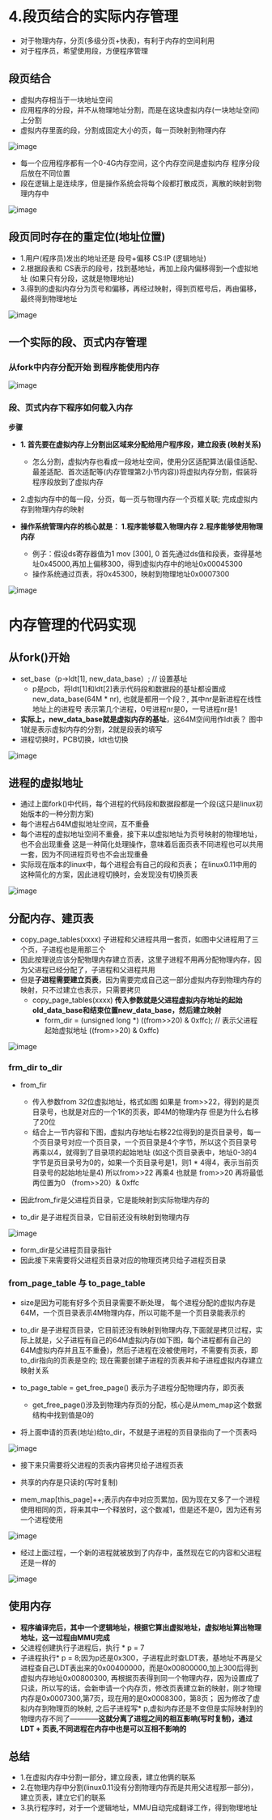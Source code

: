 

# 4.段页结合的实际内存管理

* 对于物理内存，分页(多级分页+快表)，有利于内存的空间利用
* 对于程序员，希望使用段，方便程序管理  

## 段页结合  

* 虚拟内存相当于一块地址空间  
* 应用程序的分段，并不从物理地址分割，而是在这块虚拟内存(一块地址空间)上分割  
* 虚拟内存里面的段，分割成固定大小的页，每一页映射到物理内存

![image](https://user-images.githubusercontent.com/58176267/161668186-49a4f06d-ad8f-4313-a15a-9a376270ce0c.png)

* 每一个应用程序都有一个0-4G内存空间，这个内存空间是虚拟内存  程序分段后放在不同位置  
* 段在逻辑上是连续序，但是操作系统会将每个段都打散成页，离散的映射到物理内存中

![image](https://user-images.githubusercontent.com/58176267/161668764-7b548a09-383d-4537-b38d-ef000b4bbcff.png)

## 段页同时存在的重定位(地址位置)  

* 1.用户(程序员)发出的地址还是  段号+偏移  CS:IP  (逻辑地址)  
* 2.根据段表和 CS表示的段号，找到基地址，再加上段内偏移得到一个虚拟地址 (如果只有分段，这就是物理地址) 
* 3.得到的虚拟内存分为页号和偏移，再经过映射，得到页框号后，再由偏移，最终得到物理地址  

![image](https://user-images.githubusercontent.com/58176267/161670330-7f13e512-2193-4900-a8d9-779ae697e58a.png)



## 一个实际的段、页式内存管理  

### 从fork中内存分配开始  到程序能使用内存  

![image](https://user-images.githubusercontent.com/58176267/161671173-dfc77611-c57d-4c23-80f5-c49352782d3a.png)

### 段、页式内存下程序如何载入内存  

**步骤**
* **1. 首先要在虚拟内存上分割出区域来分配给用户程序段，建立段表 (映射关系)**  
    * 怎么分割，虚拟内存也看成一段地址空间，使用分区适配算法(最佳适配、最差适配、首次适配等(内存管理第2小节内容))将虚拟内存分割，假装将程序段放到了虚拟内存
* 2.虚拟内存中的每一段，分页，每一页与物理内存一个页框关联; 完成虚拟内存到物理内存的映射

* **操作系统管理内存的核心就是： 1.程序能够载入物理内存  2.程序能够使用物理内存**

    * 例子：假设ds寄存器值为1 mov [300], 0  首先通过ds值和段表，查得基地址0x45000,再加上偏移300，得到虚拟内存中的地址0x00045300
    * 操作系统通过页表，将0x45300，映射到物理地址0x0007300
   
![image](https://user-images.githubusercontent.com/58176267/161679251-cdf09a8a-07a0-4c91-991b-05ad63ac0d61.png)

# 内存管理的代码实现  

## 从fork()开始  

* set_base（p->ldt[1], new_data_base）; // 设置基址 
    * p是pcb，将ldt[1]和ldt[2]表示代码段和数据段的基址都设置成new_data_base(64M * nr), 也就是都用一个段？, 其中nr是新进程在线性地址上的进程号  表示第几个进程，0号进程nr是0，一号进程nr是1
* **实际上，new_data_base就是虚拟内存的基址**，这64M空间用作ldt表？  图中1就是表示虚拟内存的分割，2就是段表的填写
* 进程切换时，PCB切换，ldt也切换  

![image](https://user-images.githubusercontent.com/58176267/161682440-30f4ba7b-1c33-4c84-a761-e0ef3a73d1e7.png)

## 进程的虚拟地址  

* 通过上面fork()中代码，每个进程的代码段和数据段都是一个段(这只是linux初始版本的一种分割方案)  
* 每个进程占64M虚拟地址空间，互不重叠  
* 每个进程的虚拟地址空间不重叠，接下来以虚拟地址为页号映射的物理地址，也不会出现重叠    这是一种简化处理操作，意味着后面页表不同进程也可以共用一套，因为不同进程页号也不会出现重叠
* 实际现在版本的linux中，每个进程会有自己的段和页表； 在linux0.11中用的这种简化的方案，因此进程切换时，会发现没有切换页表  
  
  
![image](https://user-images.githubusercontent.com/58176267/161682867-b1ffd8b0-abcc-45da-9cf1-6726fc191368.png)

##  分配内存、建页表  

* copy_page_tables(xxxx)  子进程和父进程共用一套页，如图中父进程用了三个页，子进程也是用那三个  
* 因此按理说应该分配物理内存建立页表，这里子进程不用再分配物理内存，因为父进程已经分配了，子进程和父进程共用  
* 但是**子进程需要建立页表**，因为需要完成自己这一部分虚拟内存到物理内存的映射，只不过建立也表示，只需要拷贝
    * copy_page_tables(xxxx) **传入参数就是父进程虚拟内存地址的起始old_data_base和结束位置new_data_base，然后建立映射**
        * form_dir = (unsigned long *) ((from>>20) & 0xffc);     // 表示父进程起始虚拟地址  ((from>>20) & 0xffc)

![image](https://user-images.githubusercontent.com/58176267/161690781-dba5df7a-103c-4cff-9e93-12281fd8dec0.png)


### frm_dir  to_dir  

* from_fir
   * 传入参数from  32位虚拟地址，格式如图    如果是 from>>22，得到的是页目录号，也就是对应的一个1K的页表，即4M的物理内存  但是为什么右移了20位  
   * 结合上一节内容和下图，虚拟内存地址右移22位得到的是页目录号，每一个页目录号对应一个页目录，一个页目录是4个字节，所以这个页目录号再乘以4，就得到了目录项的起始地址  (如这个页目录表中，地址0-3的4字节是页目录号为0的，如果一个页目录号是1，则1 * 4得4，表示当前页目录号的起始地址是4)  所以from>>22 再乘4 也就是 from>>20 再将最低两位置为0 （from>>20）& 0xffc

* 因此from_fir是父进程页目录，它是能映射到实际物理内存的
* to_dir 是子进程页目录，它目前还没有映射到物理内存

![image](https://user-images.githubusercontent.com/58176267/161686464-9d6344f5-d621-406a-9a96-dcaf2a714e9b.png)

* form_dir是父进程页目录指针    
* 因此接下来需要将父进程页目录对应的物理页拷贝给子进程页目录  


### from_page_table 与 to_page_table  

* size是因为可能有好多个页目录需要不断处理， 每个进程分配的虚拟内存是64M，一个页目录表示4M物理内存，所以可能不是一个页目录能表示的
* to_dir 是子进程页目录，它目前还没有映射到物理内存,下面就是拷贝过程，实际上就是，父子进程有自己的64M虚拟内存(如下图，每个进程都有自己的64M虚拟内存并且互不重叠)，然后子进程在没被使用时，不需要有页表，即to_dir指向的页表是空的; 现在需要创建子进程的页表并和子进程虚拟内存建立映射关系  

* to_page_table = get_free_page() 表示为子进程分配物理内存，即页表
    * get_free_page()涉及到物理内存页的分配，核心是从mem_map这个数据结构中找到值是0的
* 将上面申请的页表(地址)给to_dir，不就是子进程的页目录指向了一个页表吗  

![image](https://user-images.githubusercontent.com/58176267/161693152-75075f3b-90a2-4c0c-82e3-dd8d377af2ab.png)

* 接下来只需要将父进程的页表内容拷贝给子进程页表  

* 共享的内存是只读的(写时复制)
* mem_map[this_page]++;表示内存中对应页累加，因为现在又多了一个进程使用相同的页，将来其中一个释放时，这个数减1，但是还不是0，因为还有另一个进程使用  

![image](https://user-images.githubusercontent.com/58176267/161695031-e97ba3dc-69e8-4e28-97e7-c5f461c1a9b7.png)

* 经过上面过程，一个新的进程就被放到了内存中，虽然现在它的内容和父进程还是一样的  

![image](https://user-images.githubusercontent.com/58176267/161695449-be2f9cd6-7e33-49ce-ab17-fd0b7eec99e1.png)


## 使用内存  

* **程序编译完后，其中一个逻辑地址，根据它算出虚拟地址，虚拟地址算出物理地址，这一过程由MMU完成**  
* 父进程创建执行子进程后，执行 * p = 7 
* 子进程执行* p = 8;因为p还是0x300，子进程此时查LDT表，基地址不再是父进程查自己LDT表出来的0x00400000，而是0x00800000,加上300后得到虚拟内存地址0x00800300, 再根据页表得到同一个物理内存，因为设置成了只读，所以写的话，会新申请一个内存页，修改页表建立新的映射，刚才物理内存是0x0007300,第7页，现在用的是0x0008300，第8页； 因为修改了虚拟内存到物理页的映射, 之后子进程写* p,虚拟内存还是不变但是实际映射到的物理内存不同了————**这就分离了进程之间的相互影响(写时复制)，通过LDT + 页表,不同进程在内存中也是可以互相不影响的**  




## 总结  


* 1.在虚拟内存中分割一部分，建立段表，建立他俩的联系
* 2.在物理内存中分割(linux0.11没有分割物理内存而是共用父进程那一部分)，建立页表，建立它们的联系  
* 3.执行程序时，对于一个逻辑地址，MMU自动完成翻译工作，得到物理地址













